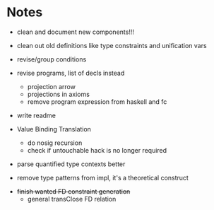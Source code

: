 Notes
=====

  * clean and document new components!!!

  * clean out old definitions like type constraints and unification vars

  * revise/group conditions

  * revise programs, list of decls instead
    - projection arrow
    - projections in axioms
    - remove program expression from haskell and fc

  * write readme

  * Value Binding Translation
    - do nosig recursion
    - check if untouchable hack is no longer required

  * parse quantified type contexts better

  - remove type patterns from impl, it's a theoretical construct

  * ~~finish wanted FD constraint generation~~
    - general transClose FD relation

